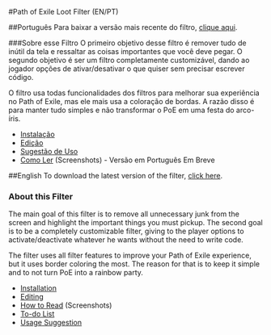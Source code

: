 #Path of Exile Loot Filter (EN/PT)

##Português
Para baixar a versão mais recente do filtro, [clique aqui](https://github.com/MCorrea92/LootFilter/releases).

###Sobre esse Filtro
O primeiro objetivo desse filtro é remover tudo de inútil da tela e ressaltar as coisas importantes que você deve pegar. O segundo objetivo é ser um filtro completamente customizável, dando ao jogador opções de ativar/desativar o que quiser sem precisar escrever código.

O filtro usa todas funcionalidades dos filtros para melhorar sua experiência no Path of Exile, mas ele mais usa a coloração de bordas. A razão disso é para manter tudo simples e não transformar o PoE em uma festa do arco-íris.

* [Instalação](https://github.com/MCorrea92/LootFilter/wiki/Instala%C3%A7%C3%A3o)
* [Edição](https://github.com/MCorrea92/LootFilter/wiki/Edi%C3%A7%C3%A3o)
* [Sugestão de Uso](https://github.com/MCorrea92/LootFilter/wiki/Sugest%C3%A3o-de-Uso)
* [Como Ler](https://github.com/MCorrea92/LootFilter/wiki/How-to-Read) (Screenshots) - Versão em Português Em Breve

##English
To download the latest version of the filter, [click here](https://github.com/MCorrea92/LootFilter/releases).

### About this Filter
The main goal of this filter is to remove all unnecessary junk from the screen and highlight the important things you must pickup. The second goal is to be a completely customizable filter, giving to the player options to activate/deactivate whatever he wants without the need to write code.

The filter uses all filter features to improve your Path of Exile experience, but it uses border coloring the most. The reason for that is to keep it simple and to not turn PoE into a rainbow party.

* [Installation](https://github.com/MCorrea92/LootFilter/wiki/Installation)
* [Editing](https://github.com/MCorrea92/LootFilter/wiki/Editing)
* [How to Read](https://github.com/MCorrea92/LootFilter/wiki/How-to-Read) (Screenshots)
* [To-do List](https://github.com/MCorrea92/LootFilter/wiki/To-do-List)
* [Usage Suggestion](https://github.com/MCorrea92/LootFilter/wiki/Usage-Suggestion)